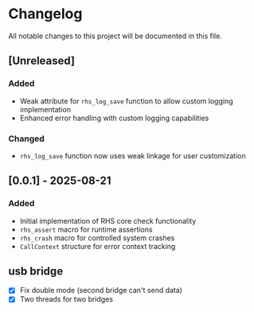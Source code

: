 # Changelog

All notable changes to this project will be documented in this file.

## [Unreleased]

### Added
- Weak attribute for `rhs_log_save` function to allow custom logging implementation
- Enhanced error handling with custom logging capabilities

### Changed
- `rhs_log_save` function now uses weak linkage for user customization

## [0.0.1] - 2025-08-21

### Added
- Initial implementation of RHS core check functionality
- `rhs_assert` macro for runtime assertions
- `rhs_crash` macro for controlled system crashes
- `CallContext` structure for error context tracking

## usb bridge
- [x] Fix double mode (second bridge can't send data)
- [x] Two threads for two bridges
